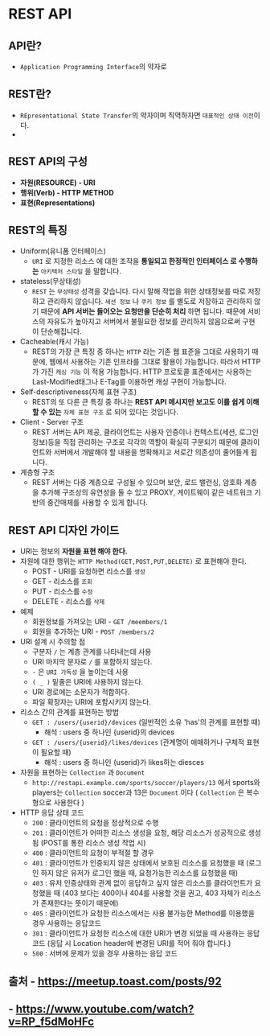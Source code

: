 # REST API

## API란?
  * `Application Programming Interface`의 약자로

## REST란?
  * `REpresentational State Transfer`의 약자이며 직역하자면 `대표적인 상태 이전`이다.
  * 

## REST API의 구성
  * __자원(RESOURCE) - URI__
  * __행위(Verb) - HTTP METHOD__
  * __표현(Representations)__

## REST의 특징
  * Uniform(유니폼 인터페이스)
    * `URI` 로 지정한 리소스 에 대한 조작을 __통일되고 한정적인 인터페이스 로 수행하는__ `아키텍처 스타일` 을 말합니다.
  * stateless(무상태성)
    * `REST` 는 `무상태성` 성격을 갖습니다. 다시 말해 작업을 위한 상태정보를 따로 저장하고 관리하지 않습니다.
      `세션 정보` 나 `쿠키 정보` 를 별도로 저장하고 관리하지 않기 때문에 __API 서버는 들어오는 요청만을 단순히 처리__ 하면 됩니다.
      때문에 서비스의 자유도가 높아지고 서버에서 불필요한 정보를 관리하지 않음으로써 구현이 단순해집니다.
  * Cacheable(캐시 가능)
    * REST의 가장 큰 특징 중 하나는 `HTTP` 라는 기존 웹 표준을 그대로 사용하기 때문에, 웹에서 사용하는 기존 인프라를 그대로
      활용이 가능합니다. 따라서 HTTP가 가진 `캐싱 기능` 이 적용 가능합니다. HTTP 프로토콜 표준에서는 사용하는 Last-Modified태그나
      E-Tag를 이용하면 캐싱 구현이 가능합니다.
  * Self-descriptiveness(자체 표현 구조)
    * REST의 또 다른 큰 특징 중 하나는 __REST API 메시지만 보고도 이를 쉽게 이해 할 수 있는__
      `자체 표현 구조` 로 되어 있다는 것입니다.
  * Client - Server 구조
    * REST 서버는 API 제공, 클라이언트는 사용자 인증이나 컨텍스트(세션, 로그인 정보)등을 직접 관리하는 구조로
      각각의 역할이 확실히 구분되기 때문에 클라이언트와 서버에서 개발해야 할 내용을 명확해지고 서로간 의존성이 줄어들게 됩니다.
  * 계층형 구조
    * REST 서버는 다중 계층으로 구성될 수 있으며 보안, 로드 밸런싱, 암호화 계층을 추가해 구조상의 유연성을 둘 수 있고
      PROXY, 게이트웨이 같은 네트워크 기반의 중간매체를 사용할 수 있게 합니다.

## REST API 디자인 가이드
  * URI는 정보의 __자원을 표현 해야 한다.__
  * 자원에 대한 행위는 `HTTP Method(GET,POST,PUT,DELETE)` 로 표현해야 한다.
    * POST - URI를 요청하면 리소스를 `생성` 
    * GET - 리소스를 `조회`
    * PUT - 리소스를 `수정`
    * DELETE - 리소스를 `삭제`
  * 예제
    * 회원정보를 가져오는 URI - `GET /meembers/1`
    * 회원을 추가하는 URI - `POST /members/2`
  * URI 설계 시 주의할 점
    * 구분자 `/` 는 계층 관계를 나타내는데 사용
    * URI 마지막 문자로 `/` 를 포함하지 않는다.
    * `-` 은 `URI 가독성` 을 높이는데 사용
    * `( _ )` 밑줄은 URI에 사용하지 않는다.
    * URI 경로에는 소문자가 적합하다.
    * 파일 확장자는 URI에 포함시키지 않는다.
  * 리소스 간의 관계를 표현하는 방법
    * `GET : /users/{userid}/devices` (일반적인 소유 'has'의 관계를 표현할 때)
      - 해석 : users 중 하나인 {userid}의 devices 
    * `GET : /users/{userid}/likes/devices` (관계명이 애매하거나 구체적 표현이 필요할 때)
      - 해석 : users 중 하나인 {userid}가 likes하는 diesces
  * 자원을 표현하는 `Collection` 과 `Document`
    * `http://restapi.example.com/sports/soccer/players/13` 에서 
      sports와 players는 `Collection` soccer과 13은 `Document` 이다 
      ( `Collection` 은 복수형으로 사용한다 )
  * HTTP 응답 상태 코드
    * `200` : 클라이언트의 요청을 정상적으로 수행
    * `201` : 클라이언트가 어떠한 리소스 생성을 요청, 해당 리소스가 성공적으로 생성됨
                (POST를 통한 리소스 생성 작업 시)
    * `400` : 클라이언트의 요청이 부적절 할 경우
    * `401` : 클라이언트가 인증되지 않은 상태에서 보호된 리소스를 요청했을 때
                (로그인 하지 않은 유저가 로그인 했을 때, 요청가능한 리소스를 요청했을 때)
    * `403` : 유저 인증상태와 관계 없이 응답하고 싶지 않은 리소스를 클라이언트가 요청했을 때
                (403 보다는 400이나 404를 사용할 것을 권고, 403 자체가 리소스가 존재한다는 뜻이기 때문에)
    * `405` : 클라이언트가 요청한 리소스에서는  사용 불가능한 Method를 이용했을 경우 사용하는 응답코드 
    * `301` : 클라이언트가 요청한 리소스에 대한 URI가 변경 되었을 때 사용하는 응답 코드
                (응답 시 Location header에 변경된 URI를 적어 줘야 합니다.)
    * `500` : 서버에 문제가 있을 경우 사용하는 응답 코드



## 출처 - https://meetup.toast.com/posts/92
##     - https://www.youtube.com/watch?v=RP_f5dMoHFc 

   